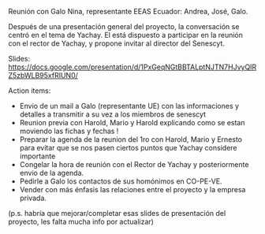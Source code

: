 Reunión con Galo Nina, representante EEAS Ecuador: Andrea, José, Galo.

Después de una presentación general del proyecto, la conversación se centró en el tema de Yachay. El está dispuesto a participar en la reunión con el rector de Yachay, y propone invitar al director del Senescyt.

Slides: https://docs.google.com/presentation/d/1PxGeqNGtBBTALptNJTN7HJvyQIRZ5zbWLB95xfRIUN0/

Action items:
  * Envio de un mail a Galo (representante UE) con las informaciones y detalles a transmitir a su vez a los miembros de senescyt
  * Reunion previa con Harold, Mario y Harold explicando como se estan moviendo las fichas y fechas !
  * Preparar la agenda de la reunion del 1ro con Harold, Mario y Ernesto para evitar que se nos pasen ciertos puntos que Yachay considere importante
  * Congelar la hora de reunión con el Rector de Yachay y posteriormente envio de la agenda.
  * Pedirle a Galo los contactos de sus homónimos en CO-PE-VE.
  * Vender con más énfasis las relaciones entre el proyecto y la empresa privada.
  
(p.s. habría que mejorar/completar esas slides de presentación del proyecto, les falta mucha info por actualizar)
